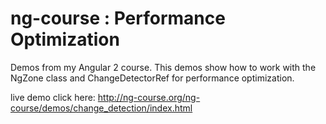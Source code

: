 # ng-course : Performance Optimization
Demos from my Angular 2 course.
This demos show how to work with the NgZone class and ChangeDetectorRef for performance optimization.

live demo click here: http://ng-course.org/ng-course/demos/change_detection/index.html
